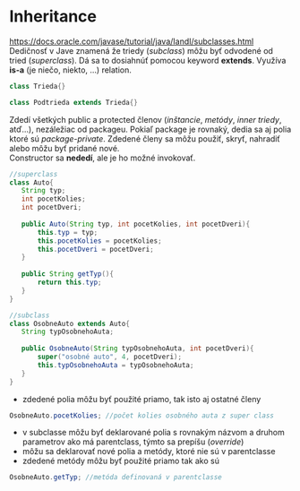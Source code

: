 # Inheritance
https://docs.oracle.com/javase/tutorial/java/IandI/subclasses.html <br>
Dedičnosť v Jave znamená že triedy (*subclass*) môžu byť odvodené od tried (*superclass*). Dá sa to dosiahnúť pomocou keyword **extends**.
Využíva **is-a** (je niečo, niekto, ...) relation.
```java
class Trieda{}

class Podtrieda extends Trieda{}
```
Zdedí všetkých public a protected členov (*inštancie*, *metódy*, *inner triedy*, atď...), nezáležiac od packageu. Pokiaľ package je rovnaký, dedia sa aj polia ktoré sú *package-private*.
Zdedené členy sa môžu použiť, skryť, nahradiť alebo môžu byť pridané nové. <br>
Constructor sa **nededí**, ale je ho možné invokovať.
 ```java
 //superclass
 class Auto{
    String typ;
    int pocetKolies;
    int pocetDveri;
  
    public Auto(String typ, int pocetKolies, int pocetDveri){
        this.typ = typ;
        this.pocetKolies = pocetKolies;
        this.pocetDveri = pocetDveri;
    }
    
    public String getTyp(){
        return this.typ;
    }
 }
 
 //subclass
 class OsobneAuto extends Auto{
    String typOsobnehoAuta;
    
    public OsobneAuto(String typOsobnehoAuta, int pocetDveri){
        super("osobné auto", 4, pocetDveri);
        this.typOsobnehoAuta = typOsobnehoAuta;
    }
 }
 ```
- zdedené polia môžu byť použité priamo, tak isto aj ostatné členy
 ```java
 OsobneAuto.pocetKolies; //počet kolies osobného auta z super class
 ```
 - v subclasse môžu byť deklarované polia s rovnakým názvom a druhom parametrov ako má parentclass, týmto sa prepíšu (*override*)
 - môžu sa deklarovať nové polia a metódy, ktoré nie sú v parentclasse
 - zdedené metódy môžu byť použité priamo tak ako sú
 ```java
 OsobneAuto.getTyp; //metóda definovaná v parentclasse
 ```
 
 
